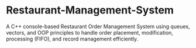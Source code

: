 # Restaurant-Management-System
A C++ console-based Restaurant Order Management System using queues, vectors, and OOP principles to handle order placement, modification, processing (FIFO), and record management efficiently.
